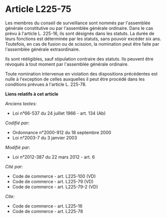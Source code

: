 # Article L225-75

Les membres du conseil de surveillance sont nommés par l'assemblée générale constitutive ou par l'assemblée générale
ordinaire. Dans le cas prévu à l'article L. 225-16, ils sont désignés dans les statuts. La durée de leurs fonctions est
déterminée par les statuts, sans pouvoir excéder six ans. Toutefois, en cas de fusion ou de scission, la nomination peut être
faite par l'assemblée générale extraordinaire. 

Ils sont rééligibles, sauf stipulation contraire des statuts. Ils peuvent être révoqués à tout moment par l'assemblée
générale ordinaire. 

Toute nomination intervenue en violation des dispositions précédentes est nulle à l'exception de celles auxquelles il peut
être procédé dans les conditions prévues à l'article L. 225-78.

**Liens relatifs à cet article**

_Anciens textes_:

  - Loi n°66-537 du 24 juillet 1966 - art. 134 (Ab)

_Codifié par_:

  - Ordonnance n°2000-912 du 18 septembre 2000
  - Loi n°2003-7 du 3 janvier 2003

_Modifié par_:

  - Loi n°2012-387 du 22 mars 2012 - art. 6

_Cité par_:

  - Code de commerce - art. L225-100 (VD)
  - Code de commerce - art. L225-79 (VD)
  - Code de commerce - art. L225-79-2 (VD)

_Cite_:

  - Code de commerce - art. L225-16
  - Code de commerce - art. L225-78
